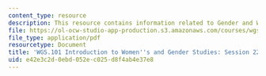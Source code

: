 ```yaml
---
content_type: resource
description: This resource contains information related to Gender and Work.
file: https://ol-ocw-studio-app-production.s3.amazonaws.com/courses/wgs-101-introduction-to-womens-and-gender-studies-fall-2014/e42e3c2d0ebd052ec025d8f4ab4e37e8_MITWGS_101F14_Sess22.pdf
file_type: application/pdf
resourcetype: Document
title: 'WGS.101 Introduction to Women''s and Gender Studies: Session 22 Lecture Outline'
uid: e42e3c2d-0ebd-052e-c025-d8f4ab4e37e8
---
```

